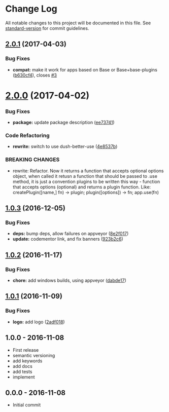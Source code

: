 # Change Log

All notable changes to this project will be documented in this file. See [standard-version](https://github.com/conventional-changelog/standard-version) for commit guidelines.

<a name="2.0.1"></a>
## [2.0.1](https://github.com/node-minibase/minibase-create-plugin/compare/v2.0.0...v2.0.1) (2017-04-03)


### Bug Fixes

* **compat:** make it work for apps based on Base or Base+base-plugins ([b630cf4](https://github.com/node-minibase/minibase-create-plugin/commit/b630cf4)), closes [#3](https://github.com/node-minibase/minibase-create-plugin/issues/3)



<a name="2.0.0"></a>
# [2.0.0](https://github.com/node-minibase/minibase-create-plugin/compare/v1.0.3...v2.0.0) (2017-04-02)


### Bug Fixes

* **package:** update package description ([ee73741](https://github.com/node-minibase/minibase-create-plugin/commit/ee73741))


### Code Refactoring

* **rewrite:** switch to use dush-better-use ([4e8537b](https://github.com/node-minibase/minibase-create-plugin/commit/4e8537b))


### BREAKING CHANGES

* rewrite: Refactor. Now it returns a function that accepts optional options object, when
called it retusn a function that should be passed to .use method, it is just a convention plugins to
be written this way - function that accepts options (optional) and returns a plugin function. Like:
createPlugin([name,] fn) -> plugin; plugin([options]) -> fn; app.use(fn)



<a name="1.0.3"></a>
## [1.0.3](https://github.com/node-minibase/minibase-create-plugin/compare/v1.0.2...v1.0.3) (2016-12-05)


### Bug Fixes

* **deps:** bump deps, allow failures on appveyor ([8e2f017](https://github.com/node-minibase/minibase-create-plugin/commit/8e2f017))
* **update:** codementor link, and fix banners ([923b2c6](https://github.com/node-minibase/minibase-create-plugin/commit/923b2c6))



<a name="1.0.2"></a>
## [1.0.2](https://github.com/node-minibase/minibase-create-plugin/compare/v1.0.1...v1.0.2) (2016-11-17)


### Bug Fixes

* **chore:** add windows builds, using appveyor ([dabde17](https://github.com/node-minibase/minibase-create-plugin/commit/dabde17))



<a name="1.0.1"></a>
## [1.0.1](https://github.com/node-minibase/minibase-create-plugin/compare/v1.0.0...v1.0.1) (2016-11-09)


### Bug Fixes

* **logo:** add logo ([2adf018](https://github.com/node-minibase/minibase-create-plugin/commit/2adf018))





## 1.0.0 - 2016-11-08
- First release
- semantic versioning
- add keywords
- add docs
- add tests
- implement

## 0.0.0 - 2016-11-08
- Initial commit